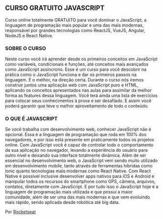 ## CURSO GRATUITO JAVASCRIPT

Curso online totalmente GRATUITO para você dominar o JavaScript, a linguagem de programação mais popular e uma das mais modernas, responsável por grandes tecnologias como ReactJS, VueJS, Angular, NodeJS e React Native.

### SOBRE O CURSO

Neste curso você irá aprender desde os primeiros conceitos em JavaScript como variáveis, condicionais e funções, até conceitos mais avançados como JavaScript assíncrono.
Esse é um curso para você descobrir na prática como o JavaScript funciona e dar os primeiros passos na linguagem. E o melhor, na direção certa.
Durante o curso nós iremos construir juntos uma aplicação web com JavaScript puro e HTML, aplicando os conceitos apresentados nas aulas para assimilar da melhor forma as features dessa linguagem.
Você terá ainda uma lista de exercícios para colocar seus conhecimentos à prova e ser desafiado. E assim você poderá garantir que teve o melhor aproveitamento de todo o conteúdo.

### O QUE É JAVASCRIPT

Se você trabalha com desenvolvimento web, conhecer JavaScript não é opcional. Essa é a linguagem de programação que roda em 100% dos navegadores, e por isso está presente em praticamente todos os projetos online.
Com JavaScript você é capaz de controlar todo o comportamento da sua aplicação no navegador, levando a experiência do usuário para outro nível e deixando sua interface totalmente dinâmica.
Além de ser essencial no desenvolvimento web, o JavaScript vem sendo muito utilizado em desenvolvimento mobile, tanto através de ferramentas híbridas como Ionic quanto tecnologias mais modernas como React Native.
Com React Native é possível inclusive desenvolver apps nativos para iOS e Android e manipular todos os recursos do smartphone como GPS, câmera, arquivos, contatos, diretamente com JavaScript.
E por tudo isso o JavaScript hoje é a linguagem de programação mais utilizada e que possui a maior comunidade, além de ser uma das mais modernas e que vem evoluindo mais rápido, sendo aplicada desde robótica até big data.


Por [Rocketseat](https://rocketseat.com.br/starter/curso-gratuito-javascript)
